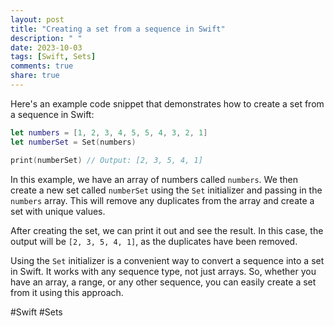 ```yaml
---
layout: post
title: "Creating a set from a sequence in Swift"
description: " "
date: 2023-10-03
tags: [Swift, Sets]
comments: true
share: true
---
```


Here's an example code snippet that demonstrates how to create a set from a sequence in Swift:

```swift
let numbers = [1, 2, 3, 4, 5, 5, 4, 3, 2, 1]
let numberSet = Set(numbers)

print(numberSet) // Output: [2, 3, 5, 4, 1]
```

In this example, we have an array of numbers called `numbers`. We then create a new set called `numberSet` using the `Set` initializer and passing in the `numbers` array. This will remove any duplicates from the array and create a set with unique values.

After creating the set, we can print it out and see the result. In this case, the output will be `[2, 3, 5, 4, 1]`, as the duplicates have been removed.

Using the `Set` initializer is a convenient way to convert a sequence into a set in Swift. It works with any sequence type, not just arrays. So, whether you have an array, a range, or any other sequence, you can easily create a set from it using this approach.

#Swift #Sets